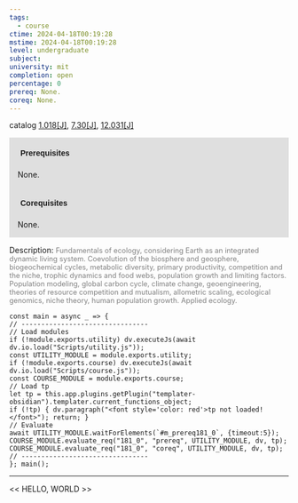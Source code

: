 ```yaml
---
tags:
  - course
ctime: 2024-04-18T00:19:28
mstime: 2024-04-18T00:19:28
level: undergraduate
subject: 
university: mit
completion: open
percentage: 0
prereq: None.
coreq: None.
---
```


catalog [1.018[J]](http://student.mit.edu/catalog/m1a.html#1.018), [7.30[J]](http://student.mit.edu/catalog/m7a.html#7.30), [12.031[J]](http://student.mit.edu/catalog/m12a.html#12.031)

<span style="display: block; padding: 15px; background-color: rgb(100, 100, 100, 0.2);"><font id="m_prereq181_0" style="display: block; font-family: Arial, sans-serif; font-weight: bold; padding: 5px">Prerequisites</font><br><span id="prereq181_0">None.</span></span>
<span style="display: block; padding: 15px; background-color: rgb(100, 100, 100, 0.2);"><font id="m_coreq181_0" style="display: block; font-family: Arial, sans-serif; font-weight: bold; padding: 5px">Corequisites</font><br><span id="coreq181_0">None.</span></span>

<font style="">Description:</font>
<font style="color: grey; font-size: 0.8rem;">Fundamentals of ecology, considering Earth as an integrated dynamic living system. Coevolution of the biosphere and geosphere, biogeochemical cycles, metabolic diversity, primary productivity, competition and the niche, trophic dynamics and food webs, population growth and limiting factors. Population modeling, global carbon cycle, climate change, geoengineering, theories of resource competition and mutualism, allometric scaling, ecological genomics, niche theory, human population growth. Applied ecology.</font>

```dataviewjs
const main = async _ => {
// --------------------------------
// Load modules
if (!module.exports.utility) dv.executeJs(await dv.io.load("Scripts/utility.js"));
const UTILITY_MODULE = module.exports.utility;
if (!module.exports.course) dv.executeJs(await dv.io.load("Scripts/course.js"));
const COURSE_MODULE = module.exports.course;
// Load tp
let tp = this.app.plugins.getPlugin("templater-obsidian").templater.current_functions_object;
if (!tp) { dv.paragraph("<font style='color: red'>tp not loaded!</font>"); return; }
// Evaluate
await UTILITY_MODULE.waitForElements(`#m_prereq181_0`, {timeout:5});
COURSE_MODULE.evaluate_req("181_0", "prereq", UTILITY_MODULE, dv, tp);
COURSE_MODULE.evaluate_req("181_0", "coreq", UTILITY_MODULE, dv, tp);
// --------------------------------
}; main();
```

---

<< HELLO, WORLD >>
